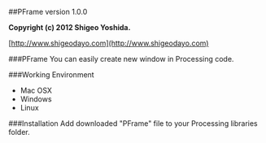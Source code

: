 ##PFrame 
version 1.0.0

**Copyright (c) 2012 Shigeo Yoshida.**

[http://www.shigeodayo.com](http://www.shigeodayo.com)

###PFrame
You can easily create new window in Processing code.


###Working Environment
* Mac OSX
* Windows
* Linux


###Installation
Add downloaded "PFrame" file to your Processing libraries folder.


